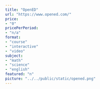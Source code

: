 ```yaml
---
title: "OpenED"
url: "https://www.opened.com/"
price: 
- "0"
pricePerPeriod: 
- "n/a"
format: 
- "course"
- "interactive"
- "video"
subject: 
- "math"
- "science"
- "english"
featured: "n"
picture: "../../public/static/opened.png"
---
```


